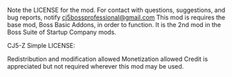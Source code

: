 Note the LICENSE for the mod. For contact with questions, suggestions, and bug reports, notify cj5bossprofessional@gmail.com This mod is requires the base mod, Boss Basic Addons, in order to function. It is the 2nd mod in the Boss Suite of Startup Company mods.

CJ5-Z Simple LICENSE:

Redistribution and modification allowed
Monetization allowed
Credit is appreciated but not required wherever this mod may be used.
